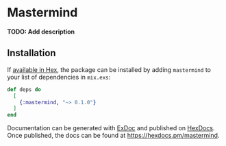 # Mastermind

**TODO: Add description**

## Installation

If [available in Hex](https://hex.pm/docs/publish), the package can be installed
by adding `mastermind` to your list of dependencies in `mix.exs`:

```elixir
def deps do
  [
    {:mastermind, "~> 0.1.0"}
  ]
end
```

Documentation can be generated with [ExDoc](https://github.com/elixir-lang/ex_doc)
and published on [HexDocs](https://hexdocs.pm). Once published, the docs can
be found at <https://hexdocs.pm/mastermind>.

